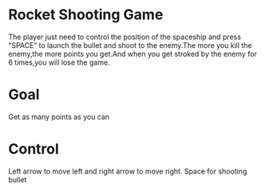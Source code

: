 # Rocket Shooting Game
The player just need to control the position of the spaceship and press “SPACE” to launch the bullet and shoot to the enemy.The more you kill the enemy,the more points you get.And when you get stroked by the enemy for 6 times,you will lose the game.

# Goal
Get as many points as you can

# Control
Left arrow to move left and right arrow to move right. Space for shooting bullet

